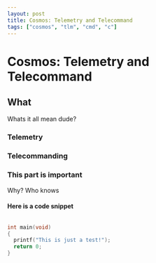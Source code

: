 ```yaml
---
layout: post
title: Cosmos: Telemetry and Telecommand
tags: ["cosmos", "tlm", "cmd", "c"]
---
```


# Cosmos: Telemetry and Telecommand

## What

Whats it all mean dude?

### Telemetry


### Telecommanding


### This part is important

Why? Who knows

#### Here is a code snippet

```c

int main(void) 
{
  printf("This is just a test!");
  return 0;
}
```
